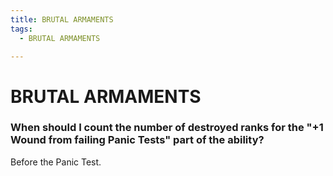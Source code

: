 ```yaml
---
title: BRUTAL ARMAMENTS
tags:
  - BRUTAL ARMAMENTS

---
```


# BRUTAL ARMAMENTS

### When should I count the number of destroyed ranks for the "+1 Wound from failing Panic Tests" part of the ability?

Before the Panic Test.



